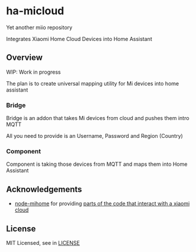 # ha-micloud

Yet another miio repository

Integrates Xiaomi Home Cloud Devices into Home Assistant

## Overview

WIP: Work in progress

The plan is to create universal mapping utility for Mi devices into home assistant

### Bridge

Bridge is an addon that takes Mi devices from cloud and pushes them intro MQTT

All you need to provide is an Username, Password and Region (Country)

### Component

Component is taking those devices from MQTT and maps them into Home Assistant

## Acknowledgements

- [node-mihome](https://github.com/maxinminax/node-mihome) for providing [parts of the code that interact with a xiaomi cloud](https://github.com/maxinminax/node-mihome/blob/e60c287d9bb2d9ba9123543d92ec481be5a62b5e/lib/protocol-micloud.js)

## License

MIT Licensed, see in [LICENSE](./LICENSE)
